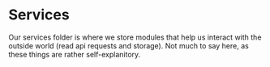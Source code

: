 Services
========
Our services folder is where we store modules that help us interact with the outside world (read api requests and storage). Not much to say here, as these things are rather self-explanitory.
